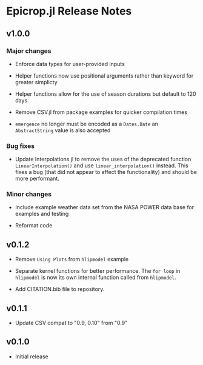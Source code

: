 # Epicrop.jl Release Notes

## v1.0.0

### Major changes

* Enforce data types for user-provided inputs

* Helper functions now use positional arguments rather than keyword for greater simplicty

* Helper functions allow for the use of season durations but default to 120 days

* Remove CSV.jl from package examples for quicker compilation times

* `emergence` no longer must be encoded as a `Dates.Date` an `AbstractString` value is also accepted

### Bug fixes

* Update Interpolations.jl to remove the uses of the deprecated function `LinearInterpolation()` and use `linear_interpolation()` instead.
This fixes a bug (that did not appear to affect the functionality) and should be more performant.

### Minor changes

* Include example weather data set from the NASA POWER data base for examples and testing

* Reformat code

## v0.1.2

* Remove `Using Plots` from `hlipmodel` example

* Separate kernel functions for better performance.
The `for loop` in `hlipmodel` is now its own internal function called from `hlipmodel`.

* Add CITATION.bib file to repository.

## v0.1.1

* Update CSV compat to "0.9, 0.10" from "0.9"

## v0.1.0

* Initial release
